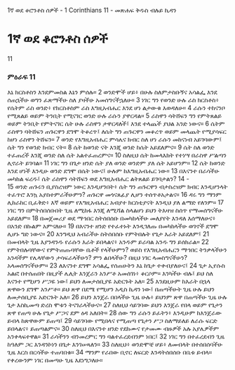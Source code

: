 ﻿
1ኛ ወደ ቆሮንቶስ ሰዎች - 1 Corinthians 11 - መጽሐፍ ቅዱስ ብሉይ ኪዳን
# 1ኛ ወደ ቆሮንቶስ ሰዎች
11
### ምዕራፍ 11
 እኔ ክርስቶስን እንደምመስል እኔን ምሰሉ።
2  ወንድሞች ሆይ፥ በሁሉ ስለምታስቡኝና አሳልፌ እንደ ሰጠኋችሁ ወግን ፈጽማችሁ ስለ ያዛችሁ አመሰግናችኋለሁ።
3  ነገር ግን የወንድ ሁሉ ራስ ክርስቶስ፥ የሴትም ራስ ወንድ፥ የክርስቶስም ራስ እግዚአብሔር እንደ ሆነ ልታውቁ እወዳለሁ።
4  ራሱን ተከናንቦ የሚጸልይ ወይም ትንቢት የሚናገር ወንድ ሁሉ ራሱን ያዋርዳል።
5  ራስዋን ሳትሸፍን ግን የምትጸልይ ወይም ትንቢት የምትናገር ሴት ሁሉ ራስዋን ታዋርዳለች፤ እንደ ተላጨች ያህል አንድ ነውና።
6  ሴትም ራስዋን ባትሸፍን ጠጉርዋን ደግሞ ትቆረጥ፤ ለሴት ግን ጠጉርዋን መቆረጥ ወይም መላጨት የሚያሳፍር ከሆነ ራስዋን ትሸፍን።
7  ወንድ የእግዚአብሔር ምሳሌና ክብር ስለ ሆነ ራሱን መከናነብ አይገባውም፤ ሴት ግን የወንድ ክብር ናት።
8  ሴት ከወንድ ናት እንጂ ወንድ ከሴት አይደለምና።
9  ሴት ስለ ወንድ ተፈጠረች እንጂ ወንድ ስለ ሴት አልተፈጠረምና።
10  ስለዚህ ሴት ከመላእክት የተነሣ በራስዋ ሥልጣን ሊኖራት ይገባል።
11  ነገር ግን በጌታ ዘንድ ሴት ያለ ወንድ ወንድም ያለ ሴት አይሆንም።
12  ሴት ከወንድ እንደ ሆነች እንዲሁ ወንድ ደግሞ በሴት ነውና፤ ሁሉም ከእግዚአብሔር ነው።
13  በእናንተ በራሳችሁ መካከል ፍረዱ፤ ሴት ራስዋን ሳትሸፍን ወደ እግዚአብሔር ልትጸልይ ይገባታልን?
14 -  
15  ወንድ ጠጉሩን ቢያስረዝም ነውር እንዲሆንበት፥ ሴት ግን ጠጉርዋን ብታስረዝም ክብር እንዲሆንላት ተፈጥሮ እንኳ አያስተምራችሁምን? ጠጉርዋ መጎናጸፊያ ሊሆን ተሰጥቶአታልና።
16  ዳሩ ግን ማንም ሊከራከር ቢፈቅድ፥ እኛ ወይም የእግዚአብሔር አብያተ ክርስቲያናት እንዲህ ያለ ልማድ የለንም።
17  ነገር ግን በምትሰበሰቡበት ጊዜ ለሚከፋ እንጂ ለሚሻል ስላልሆነ ይህን ትእዛዝ ስሰጥ የማመሰግናችሁ አይደለም።
18  በመጀመሪያ ወደ ማኅበር ስትሰበሰቡ በመካከላችሁ መለያየት እንዳለ እሰማለሁና፥ በአንድ በኩልም አምናለሁ።
19  በእናንተ ዘንድ የተፈተኑት እንዲገለጡ በመካከላችሁ ወገኖች ደግሞ ሊሆኑ ግድ ነውና።
20  እንግዲህ አብራችሁ ስትሰበሰቡ የምትበሉት የጌታ እራት አይደለም፤
21  በመብላት ጊዜ እያንዳንዱ የራሱን እራት ይበላልና፥ አንዱም ይራባል አንዱ ግን ይሰክራል።
22  የምትበሉባቸውና የምትጠጡባቸው ቤቶች የላችሁምን? ወይስ የእግዚአብሔርን ማኅበር ትንቃላችሁን አንዳችም የሌላቸውን ታሳፍራላችሁን? ምን ልበላችሁ? በዚህ ነገር ላመስግናችሁን? አላመሰግናችሁም።
23  ለእናንተ ደግሞ አሳልፌ የሰጠሁትን እኔ ከጌታ ተቀብያለሁና፤
24  ጌታ ኢየሱስ አልፎ በተሰጠበት በዚያች ሌሊት እንጀራን አንሥቶ አመሰገነ፥ ቆርሶም። እንካችሁ ብሉ፤ ይህ ስለ እናንተ የሚሆን ሥጋዬ ነው፤ ይህን ለመታሰቢያዬ አድርጉት አለ።
25  እንደዚሁም ከእራት በኋላ ጽዋውን ደግሞ አንሥቶ። ይህ ጽዋ በደሜ የሚሆን አዲስ ኪዳን ነው፤ በጠጣችሁት ጊዜ ሁሉ ይህን ለመታሰቢያዬ አድርጉት አለ።
26  ይህን እንጀራ በበላችሁ ጊዜ ሁሉ፥ ይህንም ጽዋ በጠጣችሁ ጊዜ ሁሉ ጌታ እስኪመጣ ድረስ ሞቱን ትናገራላችሁና።
27  ስለዚህ ሳይገባው ይህን እንጀራ የበላ ወይም የጌታን ጽዋ የጠጣ ሁሉ የጌታ ሥጋና ደም ዕዳ አለበት።
28  ሰው ግን ራሱን ይፈትን፥ እንዲሁም ከእንጀራው ይብላ ከጽዋውም ይጠጣ፤
29  ሳይገባው የሚበላና የሚጠጣ የጌታን ሥጋ ስለማይለይ ለራሱ ፍርድ ይበላልና፥ ይጠጣልምና።
30  ስለዚህ በእናንተ ዘንድ የደከሙና የታመሙ ብዙዎች አሉ አያሌዎችም አንቀላፍተዋል።
31  ራሳችንን ብንመረምር ግን ባልተፈረደብንም ነበር፤
32  ነገር ግን በተፈረደብን ጊዜ ከዓለም ጋር እንዳንኮነን በጌታ እንገሠጻለን።
33  ስለዚህ፥ ወንድሞቼ ሆይ፥ ለመብላት በተሰበሰባችሁ ጊዜ እርስ በርሳችሁ ተጠባበቁ።
34  ማንም የራበው ቢኖር ለፍርድ እንዳትሰበሰቡ በቤቱ ይብላ። የቀረውንም ነገር በመጣሁ ጊዜ እደነግጋለሁ። 
